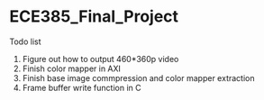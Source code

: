 # ECE385_Final_Project
Todo list
1. Figure out how to output 460*360p video
2. Finish color mapper in AXI
3. Finish base image commpression and color mapper extraction
4. Frame buffer write function in C
